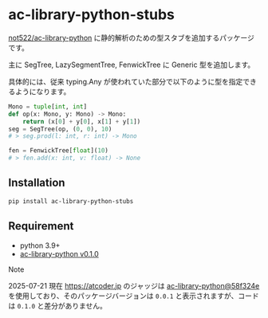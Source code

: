 # ac-library-python-stubs

[not522/ac-library-python](https://github.com/not522/ac-library-python) に静的解析のための型スタブを追加するパッケージです。

主に SegTree, LazySegmentTree, FenwickTree に Generic 型を追加します。

具体的には、従来 typing.Any が使われていた部分で以下のように型を指定できるようになります。

```python
Mono = tuple[int, int]
def op(x: Mono, y: Mono) -> Mono:
    return (x[0] + y[0], x[1] + y[1])
seg = SegTree(op, (0, 0), 10)
# > seg.prod(l: int, r: int) -> Mono

fen = FenwickTree[float](10)
# > fen.add(x: int, v: float) -> None
```


## Installation
```bash
pip install ac-library-python-stubs
```

## Requirement
- python 3.9+
- [ac-library-python v0.1.0](https://github.com/not522/ac-library-python/releases/tag/v0.1.0)

> [!NOTE]
> 2025-07-21 現在 https://atcoder.jp のジャッジは [ac-library-python@58f324e
](https://github.com/not522/ac-library-python@58f324ec020d57191e7b9e4957b0c5feb5ed3aff) を使用しており、そのパッケージバージョンは `0.0.1` と表示されますが、コードは `0.1.0` と差分がありません。
